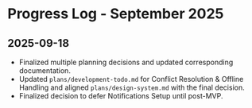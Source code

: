 # Progress Log - September 2025

## 2025-09-18
- Finalized multiple planning decisions and updated corresponding documentation.
- Updated `plans/development-todo.md` for Conflict Resolution &amp; Offline Handling and aligned `plans/design-system.md` with the final decision.
- Finalized decision to defer Notifications Setup until post-MVP.